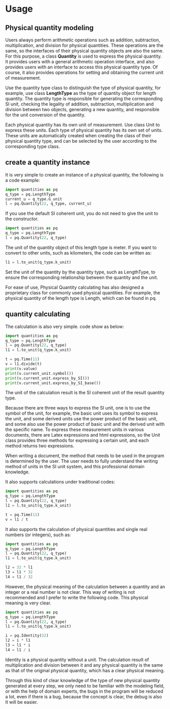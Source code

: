# Usage

## Physical quantity modeling

Users always perform arithmetic operations such as addition, subtraction, multiplication, and division for physical quantities. These operations are the same, so the interfaces of their physical quantity objects are also the same. For this purpose, a class **Quantity** is used to express the physical quantity. It provides users with a general arithmetic operation interface, and also provides users with an interface to access this physical quantity type. Of course, it also provides operations for setting and obtaining the current unit of measurement.

Use the quantity type class to distinguish the type of physical quantity, for example, use class **LengthType** as the type of quantity object for length quantity. The quantity type is responsible for generating the corresponding SI unit, checking the legality of addition, subtraction, multiplication and division between two objects, generating a new quantity, and responsible for the unit conversion of the quantity.

Each physical quantity has its own unit of measurement. Use class Unit to express these units. Each type of physical quantity has its own set of units. These units are automatically created when creating the class of their physical quantity type, and can be selected by the user according to the corresponding type class.

## create a quantity instance

It is very simple to create an instance of a physical quantity, the following is a code example:

```python
import quantities as pq
q_type = pq.LengthType
current_u = q_type.G_unit
l = pq.Quantity(22, q_type, current_u)
```

If you use the default SI coherent unit, you do not need to give the unit to the constructor.

```python
import quantities as pq
q_type = pq.LengthType
l = pq.Quantity(22, q_type)
```

The unit of the quantity object of this length type is meter. If you want to convert to other units, such as kilometers, the code can be written as:

```python
l1 = l.to_unit(q_type.k_unit)
```

Set the unit of the quantity by the quantity type, such as LengthType, to ensure the corresponding relationship between the quantity and the unit.

For ease of use, Physical Quantity calculating has also designed a proprietary class for commonly used physical quantities. For example, the physical quantity of the length type is Length, which can be found in pq.

## quantity calculating

The calculation is also very simple. code show as below:

```python
import quantities as pq
q_type = pq.LengthType
l = pq.Quantity(22, q_type)
l1 = l.to_unit(q_type.k_unit)

t = pq.Time(11)
v = l1.divide(t)
print(v.value)
print(v.current_unit.symbol())
print(v.current_unit.express_by_SI())
print(v.current_unit.express_by_SI_base())
```

The unit of the calculation result is the SI coherent unit of the result quantity type.

Because there are three ways to express the SI unit, one is to use the symbol of the unit, for example, the basic unit uses its symbol to express the unit, and some derived units use the power product of the basic unit, and some also use the power product of basic unit and  the derived unit with the specific name. To express these measurement units in various documents, there are Latex expressions and html expressions, so the Unit class provides three methods for expressing a certain unit, and each method returns two expressions.

When writing a document, the method that needs to be used in the program is determined by the user. The user needs to fully understand the writing method of units in the SI unit system, and this professional domain knowledge.

It also supports calculations under traditional codes:

```python
import quantities as pq
q_type = pq.LengthType
l = pq.Quantity(22, q_type)
l1 = l.to_unit(q_type.k_unit)

t = pq.Time(11)
v = l1 / t
```

It also supports the calculation of physical quantities and single real numbers (or integers), such as:

```python
import quantities as pq
q_type = pq.LengthType
l = pq.Quantity(22, q_type)
l1 = l.to_unit(q_type.k_unit)

l2 = 32 * l1
l3 = l1 * 32
l4 = l1 / 32
```

However, the physical meaning of the calculation between a quantity and an integer or a real number is not clear. This way of writing is not recommended and I prefer to write the following code. This physical meaning is very clear.

```python
import quantities as pq
q_type = pq.LengthType
l = pq.Quantity(22, q_type)
l1 = l.to_unit(q_type.k_unit)

i = pq.Identity(32)
l2 = i * l1
l3 = l1 * i
l4 = l1 / i
```

Identity is a physical quantity without a unit. The calculation result of multiplication and division between it and any physical quantity is the same as that of the original physical quantity, which has a clear physical meaning.

Through this kind of clear knowledge of the type of new physical quantity generated at every step, we only need to be familiar with the modeling field, or with the help of domain experts, the bugs in the program will be reduced a lot, even if there is a bug, because the concept is clear, the debug is also It will be easier.
